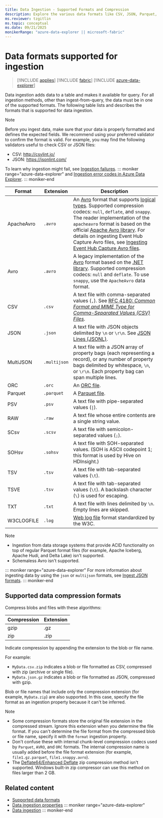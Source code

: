 ```yaml
---
title: Data Ingestion - Supported Formats and Compression
description: Explore the various data formats like CSV, JSON, Parquet, and more, supported for ingestion. Understand compression options and best practices for data preparation.
ms.reviewer: tzgitlin
ms.topic: conceptual
ms.date: 09/21/2025
monikerRange: "azure-data-explorer || microsoft-fabric"
---
```

# Data formats supported for ingestion

> [!INCLUDE [applies](includes/applies-to-version/applies.md)] [!INCLUDE [fabric](includes/applies-to-version/fabric.md)] [!INCLUDE [azure-data-explorer](includes/applies-to-version/azure-data-explorer.md)]

Data ingestion adds data to a table and makes it available for query. For all ingestion methods, other than ingest-from-query, the data must be in one of the supported formats. The following table lists and describes the formats that is supported for data ingestion.

> [!NOTE]
> Before you ingest data, make sure that your data is properly formatted and defines the expected fields. We recommend using your preferred validator to confirm the format is valid. For example, you may find the following validators useful to check CSV or JSON files:
>
> * CSV: http://csvlint.io/
> * JSON: https://jsonlint.com/

To learn why ingestion might fail, see [Ingestion failures](management/ingestion-failures.md).
::: moniker range="azure-data-explorer"
and [Ingestion error codes in Azure Data Explorer](/azure/data-explorer/error-codes).
::: moniker-end

|Format   |Extension   |Description|
|---------|------------|-----------|
|ApacheAvro|`.avro`    |An [Avro](https://avro.apache.org/docs/current/) format that supports [logical types](https://avro.apache.org/docs/++version++/specification/#Logical+Types). Supported compression codecs: `null`, `deflate`, and `snappy`. The reader implementation of the `apacheavro` format is based on the official [Apache Avro library](https://github.com/apache/avro). For details on ingesting Event Hub Capture Avro files, see [Ingesting Event Hub Capture Avro files](/azure/data-explorer/ingest-data-event-hub-overview#schema-mapping-for-event-hub-capture-avro-files). |
|Avro     |`.avro`     |A legacy implementation of the [Avro](https://avro.apache.org/docs/current/) format based on the [.NET library](https://www.nuget.org/packages/Microsoft.Hadoop.Avro). Supported compression codecs: `null` and `deflate`. To use `snappy`, use the `ApacheAvro` data format. |
|CSV      |`.csv`      |A text file with comma-separated values (`,`). See [RFC 4180: _Common Format and MIME Type for Comma-Separated Values (CSV) Files_](https://www.ietf.org/rfc/rfc4180.txt).|
|JSON     |`.json`     |A text file with JSON objects delimited by `\n` or `\r\n`. See [JSON Lines (JSONL)](http://jsonlines.org/).|
|MultiJSON|`.multijson`|A text file with a JSON array of property bags (each representing a record), or any number of property bags delimited by whitespace, `\n`, or `\r\n`. Each property bag can span multiple lines.|
|ORC      |`.orc`      |An [ORC file](https://en.wikipedia.org/wiki/Apache_ORC).|
|Parquet  |`.parquet`  |A [Parquet file](https://en.wikipedia.org/wiki/Apache_Parquet). |
|PSV      |`.psv`      |A text file with pipe-separated values (<code>&#124;</code>). |
|RAW      |`.raw`      |A text file whose entire contents are a single string value. |
|SCsv     |`.scsv`     |A text file with semicolon-separated values (`;`).|
|SOHsv    |`.sohsv`    |A text file with SOH-separated values. (SOH is ASCII codepoint 1; this format is used by Hive on HDInsight.)|
|TSV      |`.tsv`      |A text file with tab-separated values (`\t`).|
|TSVE     |`.tsv`      |A text file with tab-separated values (`\t`). A backslash character (`\`) is used for escaping.|
|TXT      |`.txt`      |A text file with lines delimited by `\n`. Empty lines are skipped.|
|W3CLOGFILE |`.log`    |[Web log file](https://www.w3.org/TR/WD-logfile.html) format standardized by the W3C. |

> [!NOTE]
>
> * Ingestion from data storage systems that provide ACID functionality on top of regular Parquet format files (for example, Apache Iceberg, Apache Hudi, and Delta Lake) isn't supported.
> * Schemaless Avro isn't supported.

::: moniker range="azure-data-explorer"
For more information about ingesting data by using the `json` or `multijson` formats, see [Ingest JSON formats](/azure/data-explorer/ingest-json-formats).
::: moniker-end

## Supported data compression formats

Compress blobs and files with these algorithms:

|Compression|Extension|
|-----------|---------|
|gzip       |.gz      |
|zip        |.zip     |

Indicate compression by appending the extension to the blob or file name.

For example:

* `MyData.csv.zip` indicates a blob or file formatted as CSV, compressed with zip (archive or single file).
* `MyData.json.gz` indicates a blob or file formatted as JSON, compressed with gzip.

Blob or file names that include only the compression extension (for example, `MyData.zip`) are also supported. In this case, specify the file format
as an ingestion property because it can't be inferred.

> [!NOTE]
>
> * Some compression formats store the original file extension in the compressed stream. Ignore this extension when you determine the file format. If you can't determine the file format from the compressed blob or file name, specify it with the `format` ingestion property.
> * Don't confuse these with internal chunk-level compression codecs used by `Parquet`, `AVRO`, and `ORC` formats. The internal compression name is usually added before the file format extension (for example, `file1.gz.parquet`, `file1.snappy.avro`).
> * The [Deflate64/Enhanced Deflate](https://en.wikipedia.org/wiki/Deflate#Deflate64/Enhanced_Deflate) zip compression method isn't supported. Windows built-in zip compressor can use this method on files larger than 2 GB.

## Related content

* [Supported data formats](ingestion-supported-formats.md)
* [Data ingestion properties](ingestion-properties.md)
::: moniker range="azure-data-explorer"
* [Data ingestion](/azure/data-explorer/ingest-data-overview)
::: moniker-end
